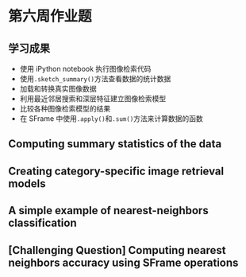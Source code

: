 # 第六周作业题

## 学习成果

* 使用 iPython notebook 执行图像检索代码
* 使用`.sketch_summary()`方法查看数据的统计数据
* 加载和转换真实图像数据
* 利用最近邻居搜索和深层特征建立图像检索模型
* 比较各种图像检索模型的结果
* 在 SFrame 中使用`.apply()`和`.sum()`方法来计算数据的函数

## Computing summary statistics of the data



## Creating category-specific image retrieval models




## A simple example of nearest-neighbors classification




## [Challenging Question] Computing nearest neighbors accuracy using SFrame operations